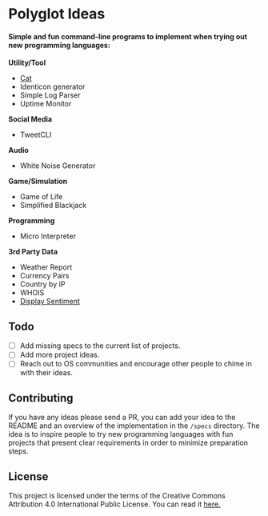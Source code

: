 # Polyglot Ideas

#### Simple and fun command-line programs to implement when trying out new programming languages:

**Utility/Tool**

-  [Cat](./specs/cat.md)
-  Identicon generator
-  Simple Log Parser
-  Uptime Monitor

**Social Media**

-  TweetCLI

**Audio**

- White Noise Generator

**Game/Simulation**

-  Game of Life
-  Simplified Blackjack

**Programming**

-  Micro Interpreter

**3rd Party Data**

-  Weather Report
-  Currency Pairs
-  Country by IP
-  WHOIS
-  [Display Sentiment](./specs/display_sentiment.md)

## Todo

- [ ] Add missing specs to the current list of projects.
- [ ] Add more project ideas.
- [ ] Reach out to OS communities and encourage other people to chime in with their ideas.

## Contributing

If you have any ideas please send a PR, you can add your idea to the README and an overview of the implementation in the `/specs` directory. The idea is to inspire people to try new programming languages with fun projects that present clear requirements in order to minimize preparation steps.

## License

This project is licensed under the terms of the Creative Commons Attribution 4.0 International Public License. You can read it [here.](./LICENCE)
